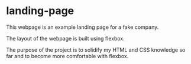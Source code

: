 # landing-page

This webpage is an example landing page for a fake company. 

The layout of the webpage is built using flexbox.

The purpose of the project is to solidify my HTML and CSS
knowledge so far and to become more comfortable with flexbox.